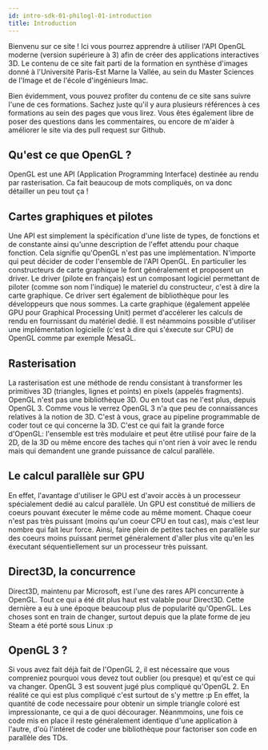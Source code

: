 ```yaml
---
id: intro-sdk-01-philogl-01-introduction
title: Introduction
---
```


Bienvenu sur ce site ! Ici vous pourrez apprendre à utiliser l'API OpenGL moderne (version supérieure à 3) afin de créer des applications interactives 3D. Le contenu de ce site fait parti de la formation en synthèse d'images donné à l'Université Paris-Est Marne la Vallée, au sein du Master Sciences de l'Image et de l'école d'ingénieurs Imac. 

Bien évidemment, vous pouvez profiter du contenu de ce site sans suivre l'une de ces formations. Sachez juste qu'il y aura plusieurs références à ces formations au sein des pages que vous lirez. Vous êtes également libre de poser des questions dans les commentaires, ou encore de m'aider à améliorer le site via des pull request sur Github.

## Qu'est ce que OpenGL ?

OpenGL est une API (Application Programming Interface) destinée au rendu par rasterisation. Ca fait beaucoup de mots compliqués, on va donc détailler un peu tout ça !

## Cartes graphiques et pilotes

Une API est simplement la spécification d'une liste de types, de fonctions et de constante ainsi qu'unne description de l'effet attendu pour chaque fonction. Cela signifie qu'OpenGL n'est pas une implémentation. N'importe qui peut décider de coder l'ensemble de l'API OpenGL. En particulier les constructeurs de carte graphique le font généralement et proposent un driver. Le driver (pilote en français) est un composant logiciel permettant de piloter (comme son nom l'indique) le materiel du constructeur, c'est à dire la carte graphique. Ce driver sert également de bibliothèque pour les développeurs que nous sommes. La carte graphique (également appelée GPU pour Graphical Processing Unit) permet d'accélerer les calculs de rendu en fournissant du matériel dedié. Il est néammoins possible d'utiliser une implémentation logicielle (c'est à dire qui s'éxecute sur CPU) de OpenGL comme par exemple MesaGL.

## Rasterisation

La rasterisation est une méthode de rendu consistant à transformer les primitives 3D (triangles, lignes et points) en pixels (appelés fragments). OpenGL n'est pas une bibliothèque 3D. Ou en tout cas ne l'est plus, depuis OpenGL 3. Comme vous le verrez OpenGL 3 n'a que peu de connaissances relatives à la notion de 3D. C'est à vous, grace au pipeline programmable de coder tout ce qui concerne la 3D. C'est ce qui fait la grande force d'OpenGL: l'ensemble est très modulaire et peut être utilisé pour faire de la 2D, de la 3D ou même encore des taches qui n'ont rien à voir avec le rendu mais qui demandent une grande puissance de calcul parallèle.

## Le calcul parallèle sur GPU

En effet, l'avantage d'utiliser le GPU est d'avoir accès à un processeur spécialement dedié au calcul parallèle. Un GPU est constitué de milliers de coeurs pouvant éxecuter le même code au même moment. Chaque coeur n'est pas très puissant (moins qu'un coeur CPU en tout cas), mais c'est leur nombre qui fait leur force. Ainsi, faire plein de petites taches en parallèle sur des coeurs moins puissant permet généralement d'aller plus vite qu'en les éxecutant séquentiellement sur un processeur très puissant.

## Direct3D, la concurrence

Direct3D, maintenu par Microsoft, est l'une des rares API concurrente à OpenGL. Tout ce qui a été dit plus haut est valable pour Direct3D. Cette dernière a eu à une époque beaucoup plus de popularité qu'OpenGL. Les choses sont en train de changer, surtout depuis que la plate forme de jeu Steam a été porté sous Linux :p

## OpenGL 3 ?

Si vous avez fait déjà fait de l'OpenGL 2, il est nécessaire que vous compreniez pourquoi vous devez tout oublier (ou presque) et qu'est ce qui va changer. OpenGL 3 est souvent jugé plus compliqué qu'OpenGL 2. En réalité ce qui est plus compliqué c'est surtout de s'y mettre :p En effet, la quantité de code necessaire pour obtenir un simple triangle coloré est impressionante, ce qui a de quoi décourager. Néanmmoins, une fois ce code mis en place il reste généralement identique d'une application à l'autre, d'où l'intéret de coder une bibliothèque pour factoriser son code en parallèle des TDs.